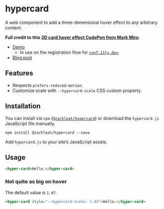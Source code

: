# hypercard

A web component to add a three-dimensional hover effect to any arbitrary content.

**Full credit to this [3D card hover effect CodePen from Mark Miro](https://codepen.io/markmiro/pen/wbqMPa).**

* [Demo](https://zachleat.github.io/hypercard/demo.html)
	* In use on the registration flow for [`conf.11ty.dev`](https://conf.11ty.dev/).
* [Blog post](https://www.zachleat.com/web/hypercard/)

## Features

* Respects `prefers-reduced-motion`.
* Customize scale with `--hypercard-scale` CSS custom property.

## Installation

You can install via `npm` ([`@zachleat/hypercard`](https://www.npmjs.com/package/@zachleat/hypercard)) or download the `hypercard.js` JavaScript file manually.

```shell
npm install @zachleat/hypercard --save
```

Add `hypercard.js` to your site’s JavaScript assets.

## Usage

```html
<hyper-card>Hello.</hyper-card>
```

### Not quite as big on hover

The default value is `1.07`.

```html
<hyper-card style="--hypercard-scale: 1.03">Hello.</hyper-card>
```